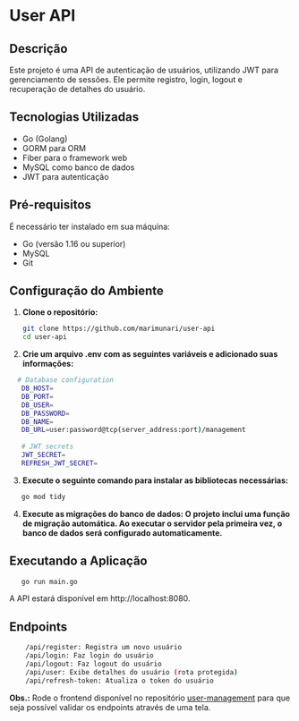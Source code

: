 # User API

## Descrição
Este projeto é uma API de autenticação de usuários, utilizando JWT para gerenciamento de sessões. Ele permite registro, login, logout e recuperação de detalhes do usuário.

## Tecnologias Utilizadas
- Go (Golang)
- GORM para ORM
- Fiber para o framework web
- MySQL como banco de dados
- JWT para autenticação

## Pré-requisitos
É necessário ter instalado em sua máquina:
- Go (versão 1.16 ou superior)
- MySQL
- Git

## Configuração do Ambiente

1. **Clone o repositório:**
   ```bash
   git clone https://github.com/marimunari/user-api
   cd user-api
   ```
2. **Crie um arquivo .env com as seguintes variáveis e adicionado suas informações:**
 ```bash
   # Database configuration
    DB_HOST=
    DB_PORT=
    DB_USER=
    DB_PASSWORD=
    DB_NAME=
    DB_URL=user:password@tcp(server_address:port)/management
    
    # JWT secrets
    JWT_SECRET=
    REFRESH_JWT_SECRET=
 ```
3. **Execute o seguinte comando para instalar as bibliotecas necessárias:**
 ```bash
    go mod tidy
 ```
4. **Execute as migrações do banco de dados: O projeto inclui uma função de migração automática. Ao executar o servidor pela primeira vez, o banco de dados será configurado automaticamente.**

## Executando a Aplicação
  ```bash
     go run main.go
  ```
A API estará disponível em http://localhost:8080.

## Endpoints
```bash
    /api/register: Registra um novo usuário
    /api/login: Faz login do usuário
    /api/logout: Faz logout do usuário
    /api/user: Exibe detalhes do usuário (rota protegida)
    /api/refresh-token: Atualiza o token do usuário
```

**Obs.:** Rode o frontend disponível no repositório [user-management](https://github.com/marimunari/user-management) para que seja possível validar os endpoints através de uma tela.

